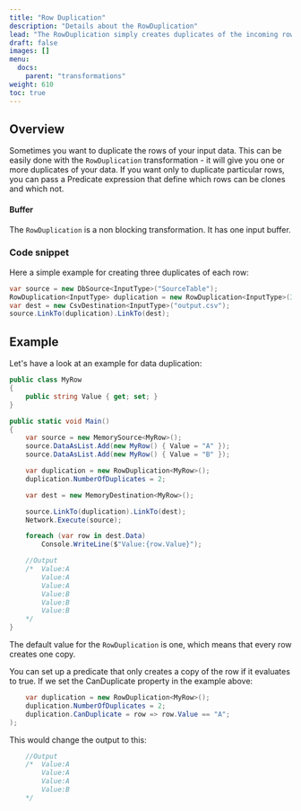 ```yaml
---
title: "Row Duplication"
description: "Details about the RowDuplication"
lead: "The RowDuplication simply creates duplicates of the incoming rows. You can specify how many copies you want or if you want to create a copy only if a predicate evaluates to true."
draft: false
images: []
menu:
  docs:
    parent: "transformations"
weight: 610
toc: true
---
```



## Overview

Sometimes you want to duplicate the rows of your input data. This can be easily done with the `RowDuplication` transformation - it will give you one or more duplicates of your data. If you want only to duplicate particular rows, you can pass a Predicate expression that define which rows can be clones and which not.

#### Buffer

The `RowDuplication` is a non blocking transformation. It has one input buffer.

### Code snippet

Here a simple example for creating three duplicates of each row:

```C#
var source = new DbSource<InputType>("SourceTable");
RowDuplication<InputType> duplication = new RowDuplication<InputType>(3);
var dest = new CsvDestination<InputType>("output.csv");
source.LinkTo(duplication).LinkTo(dest);
```

## Example

Let's have a look at an example for data duplication:

```C#
public class MyRow
{
    public string Value { get; set; }
}

public static void Main()
{
    var source = new MemorySource<MyRow>();
    source.DataAsList.Add(new MyRow() { Value = "A" });
    source.DataAsList.Add(new MyRow() { Value = "B" });

    var duplication = new RowDuplication<MyRow>();
    duplication.NumberOfDuplicates = 2;

    var dest = new MemoryDestination<MyRow>();

    source.LinkTo(duplication).LinkTo(dest);
    Network.Execute(source);

    foreach (var row in dest.Data)
        Console.WriteLine($"Value:{row.Value}");

    //Output
    /*  Value:A
        Value:A
        Value:A
        Value:B
        Value:B
        Value:B
    */
}
```

The default value for the `RowDuplication` is one, which means that every row creates one copy.

You can set up a predicate that only creates a copy of the row if it evaluates to true. If we set the CanDuplicate property
in the example above:

```C#
    var duplication = new RowDuplication<MyRow>();
    duplication.NumberOfDuplicates = 2;
    duplication.CanDuplicate = row => row.Value == "A";
);
```

This would change the output to this:

```C#
    //Output
    /*  Value:A
        Value:A
        Value:A
        Value:B
    */
```
